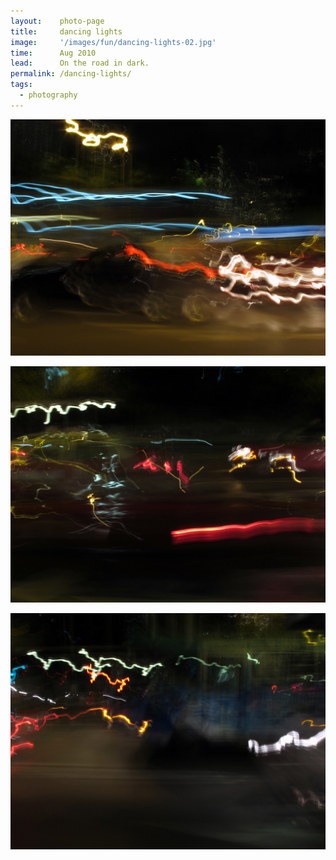 ```yaml
---
layout:    photo-page
title:     dancing lights
image:     '/images/fun/dancing-lights-02.jpg'
time:      Aug 2010
lead:      On the road in dark.
permalink: /dancing-lights/
tags:
  - photography
---
```


![Dancing lights in the front](/images/fun/dancing-lights-01.jpg)

![Dancing lights in the middle](/images/fun/dancing-lights-02.jpg)

![Dancing lights at the back](/images/fun/dancing-lights-03.jpg)